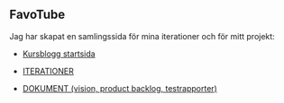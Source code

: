 
## FavoTube

Jag har skapat en samlingssida för mina iterationer och för mitt projekt:


* [Kursblogg startsida](http://mn22nw.github.io/KursBloggIMP/)

* [ITERATIONER](http://mn22nw.github.io/KursBloggIMP/pages/iterationer.html)

* [DOKUMENT (vision, product backlog, testrapporter)](http://mn22nw.github.io/KursBloggIMP/pages/documents.html#mainBlog)
